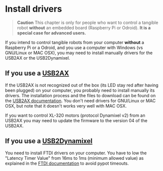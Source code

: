 # Install drivers

> **Caution** This chapter is only for people who want to control a tangible robot **without** an embedded board (Raspberry Pi or Odroid). **It is a special case for advanced users.**

If you intend to control tangible robots from your computer **without** a Raspberry Pi or a Odroid, and you use a computer with Windows (vs GNU/Linux or MAC OSX), you may need to install manually drivers for the USB2AX or the USB2Dynamixel.

## If you use a [USB2AX](http://www.xevelabs.com/doku.php?id=product:usb2ax:usb2ax)

If the USB2AX is not recognized out of the box (its LED stay red after having been plugged) on your computer, you probably need to install manually its drivers. The installation process and the files to download can be found on the [USB2AX documentation](http://www.xevelabs.com/doku.php?id=product:usb2ax:quickstart). You don't need drivers for GNU/Linux or MAC OSX, but note that it doesn't works very well with MAC OSX.

If you want to control XL-320 motors (protocol Dynamixel v2) from an USB2AX you may need to update the firmware to the version 04 of the USB2AX.

## If you use a [USB2Dynamixel](http://support.robotis.com/en/product/auxdevice/interface/usb2dxl_manual.htm)

You need to install FTDI drivers on your computer. You have to low the "Latency Timer Value" from 16ms to 1ms (minimum allowed value) as explained in the [FTDI documentation](http://www.ftdichip.com/Support/Knowledgebase/index.html?settingacustomdefaultlaten.htm) to avoid pypot timeouts.
